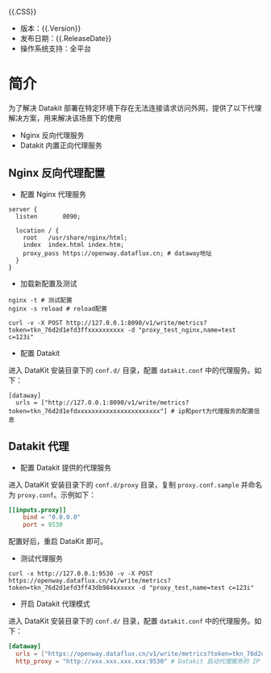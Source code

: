 {{.CSS}}

- 版本：{{.Version}}
- 发布日期：{{.ReleaseDate}}
- 操作系统支持：全平台

# 简介

为了解决 Datakit 部署在特定环境下存在无法连接请求访问外网，提供了以下代理解决方案，用来解决该场景下的使用

- Nginx 反向代理服务
- Datakit 内置正向代理服务

## Nginx 反向代理配置

- 配置 Nginx 代理服务

```
server {
  listen       8090;

  location / { 
    root   /usr/share/nginx/html;
    index  index.html index.htm;
    proxy_pass https://openway.dataflux.cn; # dataway地址
  }
}
```

- 加载新配置及测试

```
nginx -t # 测试配置
nginx -s reload # reload配置

curl -v -X POST http://127.0.0.1:8090/v1/write/metrics?token=tkn_76d2d1efd3ffxxxxxxxxxx -d "proxy_test_nginx,name=test c=123i"
```

- 配置 Datakit

进入 DataKit 安装目录下的 `conf.d/` 目录，配置  `datakit.conf` 中的代理服务。如下：

```
[dataway]
  urls = ["http://127.0.0.1:8090/v1/write/metrics?token=tkn_76d2d1efdxxxxxxxxxxxxxxxxxxxxxxx"] # ip和port为代理服务的配置信息
```

## Datakit 代理

- 配置 Datakit 提供的代理服务

进入 DataKit 安装目录下的 `conf.d/proxy` 目录，复制 `proxy.conf.sample` 并命名为 `proxy.conf`。示例如下：

```toml
[[inputs.proxy]]
    bind = "0.0.0.0"
    port = 9530
```

配置好后，重启 DataKit 即可。

- 测试代理服务

```
curl -x http://127.0.0.1:9530 -v -X POST https://openway.dataflux.cn/v1/write/metrics?token=tkn_76d2d1efd3ff43db984xxxxxx -d "proxy_test,name=test c=123i"
```

- 开启 Datakit 代理模式

进入 DataKit 安装目录下的 `conf.d/` 目录，配置  `datakit.conf` 中的代理服务。如下：

```toml
[dataway]
  urls = ["https://openway.dataflux.cn/v1/write/metrics?token=tkn_76d2d1efdxxxxxxxxxxxxxxxxxxxxxxx"]
  http_proxy = "http://xxx.xxx.xxx.xxx:9530" # Datakit 启动代理服务的 IP 和 Port
```
